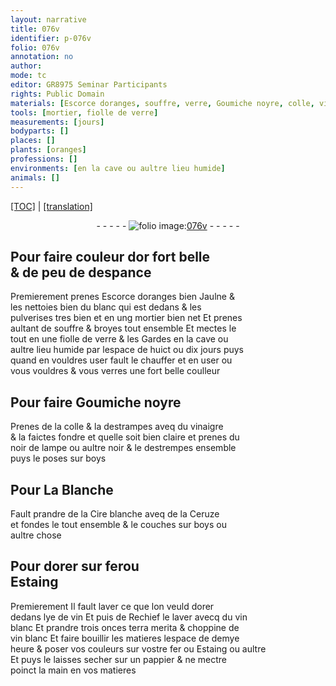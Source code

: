```yaml
---
layout: narrative
title: 076v
identifier: p-076v
folio: 076v
annotation: no
author:
mode: tc
editor: GR8975 Seminar Participants
rights: Public Domain
materials: [Escorce doranges, souffre, verre, Goumiche noyre, colle, vinaigre, noir de lampe, boys, Cire blanche, Ceruze, fer, Estaing, lye de vin, vin blanc, terra merita, pappier]
tools: [mortier, fiolle de verre]
measurements: [jours]
bodyparts: []
places: []
plants: [oranges]
professions: []
environments: [en la cave ou aultre lieu humide]
animals: []
---
```


<p><a href="{{ site.baseurl }}/diplomatic/">[TOC]</a> | <a href="{{ site.baseurl }}/texts/p-076v_tl/" target="_blank">[translation]</a></p><div class="folio" align="center">- - - - - <a href="http://gallica.bnf.fr/ark:/12148/btv1b10500001g/f158.item" target="_blank"><img src="https://cu-mkp.github.io/2017-workshop-edition/assets/photo-icon.png" alt="folio image: " style="display:inline-block; margin-bottom:-3px;"/>076v</a> - - - - - </div>  
  

## Pour faire couleur dor fort belle<br/> & de peu de despance

 
Premierement prenes <span class="m">Escorce d<span class="pa">oranges</span></span> bien Jaulne &<br/> les nettoies bien du blanc qui est dedans & les<br/> pulverises tres bien <span class="del">et</span> <span class="add">en</span> ung <span class="tl">mortier</span> bien net Et prenes<br/> aultant de <span class="m">souffre</span> & broyes tout ensemble Et mectes le<br/> tout en une <span class="tl">fiolle de <span class="m">verre</span></span> & les Gardes <span class="env">en la cave ou<br/> au<span class="exp">ltr</span>e lieu humide</span> par lespace de huict ou dix <span class="ms"><span class="tmp">jours</span></span> puys<br/> quand en vouldres user fault le chauffer et en user ou<br/> vous vouldres & vous verres une fort belle coulleur
 
 
  

## Pour faire <span class="m">Goumiche noyre</span>

 
Prenes de la <span class="m">colle</span> & la destrampes aveq du <span class="m">vinaigre</span><br/> & la faictes fondre et quelle soit bien claire et prenes du<br/> <span class="m">noir de lampe</span> ou au<span class="exp">ltr</span>e noir & le destrempes ensemble<br/> puys le poses sur <span class="m">boys</span>
 
 
  

## Pour La Blanche

 
Fault prandre de la <span class="m">Cire blanche</span> aveq de la <span class="m">Ceruze</span><br/> et fondes le tout ensemble & le couches sur <span class="m">boys</span> ou<br/> au<span class="exp">ltr</span>e chose
 
 
  

## Pour dorer sur <span class="m">fer</span>ou<br/> <span class="m">Estaing</span>

 
Premierement Il fault laver ce q<span class="exp">ue</span> lon veuld dorer<br/> dedans <span class="m">lye de vin</span> Et puis de Rechief le laver avecq du <span class="m">vin<br/> blanc</span> Et prandre trois onces <span class="m">terra merita</span> & choppine de<br/> <span class="m">vin blanc</span> Et faire bouillir les matieres lespace de demye<br/> heure & poser vos couleurs sur v<span class="exp">ost</span>re <span class="m">fer</span> ou <span class="m">Estaing</span> ou au<span class="exp">ltr</span>e<br/> Et puys le laisses secher sur un <span class="m">pappier</span> & ne mectre<br/> poinct la main en vos matieres
 
